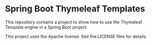 # Spring Boot Thymeleaf Templates

This repository contains a project to show how to use the Thymeleaf Template
engine in a Spring Boot project.

This project uses the Apache license. See the LICENSE files for details.

